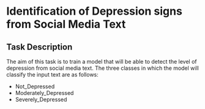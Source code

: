 # Identification of Depression signs from Social Media Text
## Task Description

The aim of this task is to train a model that will be able to detect the level of depression from social media text.
The three classes in which the model will classify the input text are as follows:

- Not_Depressed
- Moderately_Depressed
- Severely_Depressed
